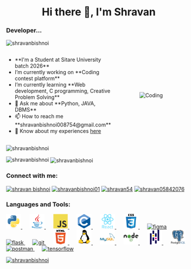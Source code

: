 <h1 align="center">Hi there 👋, I'm Shravan</h1>
<h3 align="left">Developer...</h3>

<p align="left">
  <img src="https://komarev.com/ghpvc/?username=shravanbishnoi&label=Profile%20views&color=0e75b6&style=flat" alt="shravanbishnoi" />
</p>

<div style="display: flex; align-items: center;">
  <div style="flex: 1;">
    <ul>
      <li>**I'm a Student at Sitare University batch 2026**</li>
      <li>I’m currently working on **Coding contest platform**</li>
      <li>I’m currently learning **Web development, C programming, Creative Problem Solving**</li>
      <li>💬 Ask me about **Python, JAVA, DBMS**</li>
      <li>📫 How to reach me **shravanbishnoi008754@gmail.com**</li>
      <li>📄 Know about my experiences <a href="https://docs.google.com/document/d/1Bx7RHHK8nc9xKiD6NxqR_p-jpGPVLuSPnPQ07ONzmmc/edit?usp=sharing" target="_blank" rel="noopener noreferrer">here</a></li>
    </ul>
  </div>

  <div style="flex: 1; text-align: center;">
    <img alt="Coding" src="https://camo.githubusercontent.com/5119ee303e5e49cdf23def653b737bede0da49a859a34714d62d9ab518afbbb2/68747470733a2f2f63646e2e6472696262626c652e636f6d2f75736572732f313136323037372f73637265656e73686f74732f333834383931342f70726f6772616d6d65722e676966" data-canonical-src="https://cdn.dribbble.com/users/1162077/screenshots/3848914/programmer.gif" style="max-width: 100%; display: inline-block;">
  </div>
</div>

<p><img align="center" src="https://github-readme-streak-stats.herokuapp.com/?user=shravanbishnoi&" alt="shravanbishnoi" /></p>

<p><img align="left" src="https://github-readme-stats.vercel.app/api/top-langs?username=shravanbishnoi&show_icons=true&locale=en&layout=compact" alt="shravanbishnoi" /></p>

<p>&nbsp;<img align="center" src="https://github-readme-stats.vercel.app/api?username=shravanbishnoi&show_icons=true&locale=en" alt="shravanbishnoi" /></p>


<h3 align="left">Connect with me:</h3>
<p align="left">
<a href="https://linkedin.com/in/shravan bishnoi" target="blank"><img align="center" src="https://raw.githubusercontent.com/rahuldkjain/github-profile-readme-generator/master/src/images/icons/Social/linked-in-alt.svg" alt="shravan bishnoi" height="30" width="40" /></a>
<a href="https://www.hackerrank.com/shravanbishnoi01" target="blank"><img align="center" src="https://raw.githubusercontent.com/rahuldkjain/github-profile-readme-generator/master/src/images/icons/Social/hackerrank.svg" alt="shravanbishnoi01" height="30" width="40" /></a>
<a href="https://www.leetcode.com/shravan54" target="blank"><img align="center" src="https://raw.githubusercontent.com/rahuldkjain/github-profile-readme-generator/master/src/images/icons/Social/leet-code.svg" alt="shravan54" height="30" width="40" /></a>
<a href="https://twitter.com/shravan05842076" target="blank"><img align="center" src="https://raw.githubusercontent.com/rahuldkjain/github-profile-readme-generator/master/src/images/icons/Social/twitter.svg" alt="shravan05842076" height="30" width="40" /></a>
</p>
<h3 align="left">Languages and Tools:</h3>
<p align="left"> 
  <a href="https://www.python.org" target="_blank" rel="noreferrer" style="margin-right: 20px;"> 
    <img src="https://raw.githubusercontent.com/devicons/devicon/master/icons/python/python-original.svg" alt="python" width="40" height="40"/> 
  </a> 
  <a href="https://www.java.com" target="_blank" rel="noreferrer" style="margin-right: 20px;"> 
    <img src="https://raw.githubusercontent.com/devicons/devicon/master/icons/java/java-original.svg" alt="java" width="40" height="40"/> 
  </a> 
  <a href="https://developer.mozilla.org/en-US/docs/Web/JavaScript" target="_blank" rel="noreferrer" style="margin-right: 20px;"> 
    <img src="https://raw.githubusercontent.com/devicons/devicon/master/icons/javascript/javascript-original.svg" alt="javascript" width="40" height="40"/> 
  </a> 
  <a href="https://www.cprogramming.com/" target="_blank" rel="noreferrer" style="margin-right: 20px;"> 
    <img src="https://raw.githubusercontent.com/devicons/devicon/master/icons/c/c-original.svg" alt="c" width="40" height="40"/> 
  </a> 
  <a href="https://reactjs.org/" target="_blank" rel="noreferrer" style="margin-right: 20px;"> 
    <img src="https://raw.githubusercontent.com/devicons/devicon/master/icons/react/react-original-wordmark.svg" alt="react" width="40" height="40"/> 
  </a> 
  <a href="https://www.w3schools.com/css/" target="_blank" rel="noreferrer" style="margin-right: 20px;"> 
    <img src="https://raw.githubusercontent.com/devicons/devicon/master/icons/css3/css3-original-wordmark.svg" alt="css3" width="40" height="40"/> 
  </a> 
  <a href="https://www.figma.com/" target="_blank" rel="noreferrer" style="margin-right: 20px;"> 
    <img src="https://www.vectorlogo.zone/logos/figma/figma-icon.svg" alt="figma" width="40" height="40"/> 
  </a> 
  <a href="https://flask.palletsprojects.com/" target="_blank" rel="noreferrer" style="margin-right: 20px;"> 
    <img src="https://www.vectorlogo.zone/logos/pocoo_flask/pocoo_flask-icon.svg" alt="flask" width="40" height="40"/> 
  </a> 
  <a href="https://git-scm.com/" target="_blank" rel="noreferrer" style="margin-right: 20px;"> 
    <img src="https://www.vectorlogo.zone/logos/git-scm/git-scm-icon.svg" alt="git" width="40" height="40"/> 
  </a> 
  <a href="https://www.w3.org/html/" target="_blank" rel="noreferrer" style="margin-right: 20px;"> 
    <img src="https://raw.githubusercontent.com/devicons/devicon/master/icons/html5/html5-original-wordmark.svg" alt="html5" width="40" height="40"/> 
  </a> 
  <a href="https://www.linux.org/" target="_blank" rel="noreferrer" style="margin-right: 20px;"> 
    <img src="https://raw.githubusercontent.com/devicons/devicon/master/icons/linux/linux-original.svg" alt="linux" width="40" height="40"/> 
  </a> 
  <a href="https://www.mysql.com/" target="_blank" rel="noreferrer" style="margin-right: 20px;"> 
    <img src="https://raw.githubusercontent.com/devicons/devicon/master/icons/mysql/mysql-original-wordmark.svg" alt="mysql" width="40" height="40"/> 
  </a> 
  <a href="https://nodejs.org" target="_blank" rel="noreferrer" style="margin-right: 20px;"> 
    <img src="https://raw.githubusercontent.com/devicons/devicon/master/icons/nodejs/nodejs-original-wordmark.svg" alt="nodejs" width="40" height="40"/> 
  </a> 
  <a href="https://pandas.pydata.org/" target="_blank" rel="noreferrer" style="margin-right: 20px;"> 
    <img src="https://raw.githubusercontent.com/devicons/devicon/2ae2a900d2f041da66e950e4d48052658d850630/icons/pandas/pandas-original.svg" alt="pandas" width="40" height="40"/> 
  </a> 
  <a href="https://www.postgresql.org" target="_blank" rel="noreferrer" style="margin-right: 20px;"> 
    <img src="https://raw.githubusercontent.com/devicons/devicon/master/icons/postgresql/postgresql-original-wordmark.svg" alt="postgresql" width="40" height="40"/> 
  </a> 
  <a href="https://postman.com" target="_blank" rel="noreferrer" style="margin-right: 20px;"> 
    <img src="https://www.vectorlogo.zone/logos/getpostman/getpostman-icon.svg" alt="postman" width="40" height="40"/> 
  </a> 
  <a href="https://www.tensorflow.org" target="_blank" rel="noreferrer" style="margin-right: 20px;"> 
    <img src="https://www.vectorlogo.zone/logos/tensorflow/tensorflow-icon.svg" alt="tensorflow" width="40" height="40"/> 
  </a> 
</p>

<p align="left"> <a href="https://github.com/ryo-ma/github-profile-trophy"><img src="https://github-profile-trophy.vercel.app/?username=shravanbishnoi" alt="shravanbishnoi" /></a> </p>
